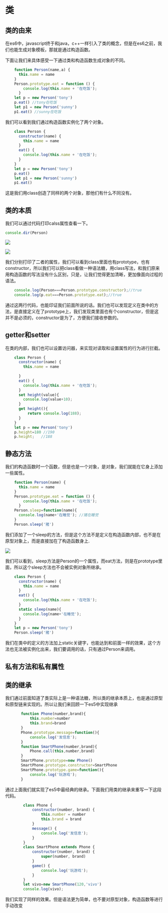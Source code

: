 # 类

## 类的由来

在es6中，javascript终于和java，c++一样引入了类的概念，但是在es6之前，我们也能生成对象模板，那就是通过构造函数。

下面让我们来具体感受一下通过类和构造函数生成对象的不同。

```javascript
    function Person(name,a) {
      this.name = name
    }
    Person.prototype.eat = function () {
        console.log(this.name + '在吃饭');
      }
    let p = new Person('tony')
    p.eat() //tony在吃饭
    let p1 = new Person('sunny')
    p1.eat() //sunny在吃饭
```

我们可以看到我们通过构造函数实例化了两个对象。

```javascript
    class Person {
      constructor(name) {
        this.name = name
      }
      eat() {
        console.log(this.name + '在吃饭');
      }
    }
    let p = new Person('tony')
    p.eat()
    let p1 = new Person('sunny')
    p1.eat()
```

这是我们用class创造了同样的两个对象，那他们有什么不同没有。

## 类的本质

我们可以通过代码打印calss属性查看一下。

```javascript
console.dir(Person)
```

![](https://gitee.com/tianhouju/myimgs/raw/master/img/class1.png)

![](https://gitee.com/tianhouju/myimgs/raw/master/img/class2.png)

我们分别打印了二者的属性，我们可以看到class里面也有prototype，也有constructor，所以我们可以把class看做一种语法糖，用class写法，和我们原来用构造函数的写法没有什么区别，只是，让我们觉得更加清晰，更加像面向过程的语法。

```javascript
    console.log(Person===Person.prototype.constructor);//true
    console.log(p.eat===Person.prototype.eat);//true
```

通过这两行代码，也能印证我们前面所说的话。我们也可以发现定义在类中的方法，是直接定义在了prototype上，我们发现类里面也有个constructor，但是这并不是必须的，constructor是为了，方便我们接收参数的。

## getter和setter

在类的内部，我们也可以设置访问器，来实现对读取和设置属性的行为进行拦截。

```javascript
    class Person {
      constructor(name) {
        this.name = name
    
      }
      eat() {
        console.log(this.name + '在吃饭');
      }
      set height(value){
        console.log(value+10);
      }
      get height(){
          return console.log(188);
      }
    }
    let p = new Person('tony')
    p.height=180 //190
    p.height;   //188
```

## 静态方法

我们的构造函数时一个函数，但是也是一个对象，是对象，我们就能在它身上添加一些属性。

```javascript
    function Person(name) {
      this.name = name
    }
    Person.prototype.eat = function () {
        console.log(this.name + '在吃饭');
      }
    Person.sleep=function(name){
      console.log(name+'在睡觉'); //猪在睡觉
    }
    Person.sleep('猪')
```

我们添加了一个sleep的方法，但是这个方法不是定义在构造函数内部，也不是在原型对象上，而是直接加在了构造函数身上.

![](https://gitee.com/tianhouju/myimgs/raw/master/img/class4.png)

我们可以看到，sleep方法是Person的一个属性，而eat方法，则是在prototype里面，所以这个sleep方法也不会被实例对象所继承。

```javascript
    class Person {
      constructor(name) {
        this.name = name
      }
      eat() {
        console.log(this.name + '在吃饭');
      }
      static sleep(name){
        console.log(name+'在睡觉');
      }
    }
    let p = new Person('tony')
    Person.sleep('猪')
```

我们在类中的定义的方法加上static关键字，也能达到和前面一样的效果，这个方法也无法被实例化出来，我们要调用的话，只有通过Person来调用。

## 私有方法和私有属性

## 类的继承

我们通过前面知道了类实际上是一种语法糖，所以类的继承本质上，也是通过原型和原型链来实现的。所以让我们来回顾一下es5中实现继承

```javascript
       function Phone(number,brand){
           this.number=number
           this.brand=brand
       }
       Phone.prototype.message=function(){
           console.log('发信息');
       }
       function SmartPhone(number,brand){
           Phone.call(this,number,brand)
       }
       SmartPhone.prototype=new Phone()
       SmartPhone.prototype.constructor=SmartPhone
       SmartPhone.prototype.game=function(){
           console.log('玩游戏');
       }
```

通过上面我们就实现了es5中最经典的继承。下面我们用类的继承来重写一下这段代码。

```javascript
        class Phone {
            constructor(number, brand) {
                this.number = number
                this.brand = brand
            }
            message() {
                console.log('发信息');
            }
        }
        class SmartPhone extends Phone {
            constructor(number, brand) {
                super(number, brand)
            }
            game() {
                console.log('玩游戏');
            }
        }
        let vivo=new SmartPhone(120,'vivo')
        console.log(vivo);
```

我们实现了同样的效果。但是语法更为简单，也不要对原型对象，构造函数等进行手动改变